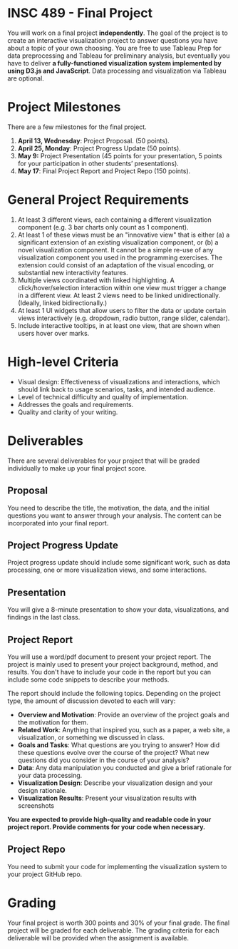 # INSC 489 - Final Project

You will work on a final project **independently**. The goal of the project is to create an interactive visualization project to answer questions you have about a topic of your own choosing. You are free to use Tableau Prep for data preprocessing and Tableau for preliminary analysis, but eventually you have to deliver **a fully-functioned visualization system implemented by using D3.js and JavaScript**. Data processing and visualization via Tableau are optional. 

# Project Milestones

There are a few milestones for the final project.

1. **April 13, Wednesday**: Project Proposal. (50 points).
2. **April 25, Monday**: Project Progress Update (50 points).
3. **May 9:** Project Presentation (45 points for your presentation, 5 points for your participation in other students’ presentations).
4. **May 17**: Final Project Report and Project Repo (150 points).

# General Project Requirements

1. At least 3 different views, each containing a different visualization component (e.g. 3 bar charts only count as 1 component).
2. At least 1 of these views must be an "innovative view" that is either (a) a significant extension of an existing visualization component, or (b) a novel visualization component. It cannot be a simple re-use of any visualization component you used in the programming exercises. The extension could consist of an adaptation of the visual encoding, or substantial new interactivity features.
3. Multiple views coordinated with linked highlighting. A click/hover/selection interaction within one view must trigger a change in a different view. At least 2 views need to be linked unidirectionally. (Ideally, linked bidirectionally.)
4. At least 1 UI widgets that allow users to filter the data or update certain views interactively (e.g. dropdown, radio button, range slider, calendar).
5. Include interactive tooltips, in at least one view, that are shown when users hover over marks.

# High-level Criteria

- Visual design: Effectiveness of visualizations and interactions, which should link back to usage scenarios, tasks, and intended audience.
- Level of technical difficulty and quality of implementation.
- Addresses the goals and requirements.
- Quality and clarity of your writing.

# Deliverables

There are several deliverables for your project that will be graded individually to make up your final project score.

## Proposal

You need to describe the title, the motivation, the data, and the initial questions you want to answer through your analysis. The content can be incorporated into your final report.

## Project Progress Update

Project progress update should include some significant work, such as data processing, one or more visualization views, and some interactions.

## Presentation

You will give a 8-minute presentation to show your data, visualizations, and findings in the last class.

## Project Report

You will use a word/pdf document to present your project report. The project is mainly used to present your project background, method, and results. You don't have to include your code in the report but you can include some code snippets to describe your methods.


The report should include the following topics. Depending on the project type, the amount of discussion devoted to each will vary:

- **Overview and Motivation**: Provide an overview of the project goals and the motivation for them.
- **Related Work**: Anything that inspired you, such as a paper, a web site, a visualization, or something we discussed in class.
- **Goals and Tasks**: What questions are you trying to answer? How did these questions evolve over the course of the project? What new questions did you consider in the course of your analysis?
- **Data**: Any data manipulation you conducted and give a brief rationale for your data processing.
- **Visualization Design**: Describe your visualization design and your design rationale.
- **Visualization Results**: Present your visualization results with screenshots

**You are expected to provide high-quality and readable code in your project report. Provide comments for your code when necessary.**

## Project Repo

You need to submit your code for implementing the visualization system to your project GitHub repo. 

# Grading

Your final project is worth 300 points and 30% of your final grade. The final project will be graded for each deliverable. The grading criteria for each deliverable will be provided when the assignment is available.
